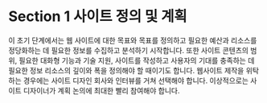 # Section 1 사이트 정의 및 계획

이 초기 단계에서는 웹 사이트에 대한 목표와 목표를 정의하고 필요한 예산과 리소스를 정당화하는 데 필요한 정보를 수집하고 분석하기 시작합니다. 또한 사이트 콘텐츠의 범위, 필요한 대화형 기능과 기술 지원, 사이트를 작성하고 사용자의 기대를 충족하는 데 필요한 정보 리소스의 깊이와 폭을 정의해야 할 때이기도 합니다. 웹사이트 제작을 위탁하는 경우에는 사이트 디자인 회사와 인터뷰를 거쳐 선택해야 합니다. 이상적으로는 사이트 디자이너가 계획 논의에 최대한 빨리 참여해야 합니다.

